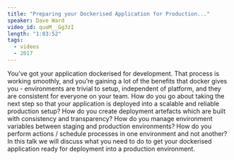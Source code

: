 ```yaml
---
title: "Preparing your Dockerised Application for Production..."
speaker: Dave Ward
video_id: quoM__Gg3zI
length: "1:03:52"
tags:
  - videos
  - 2017
---
```


You’ve got your application dockerised for development. That process is working smoothly, and you’re gaining a lot of the benefits that docker gives you - environments are trivial to setup, independent of platform, and they are consistent for everyone on your team. How do you go about taking the next step so that your application is deployed into a scalable and reliable production setup? How do you create deployment artefacts which are built with consistency and transparency? How do you manage environment variables between staging and production environments? How do you perform actions / schedule processes in one environment and not another? In this talk we will discuss what you need to do to get your dockerised application ready for deployment into a production environment.
